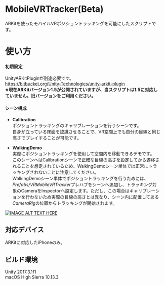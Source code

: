 # MobileVRTracker(Beta)
ARKitを使ったモバイルVRポジショントラッキングを可能にしたスクリプトです。

# 使い方
#### 初期設定
UnityARKitPluginが別途必要です。<br>
https://bitbucket.org/Unity-Technologies/unity-arkit-plugin<br>
**※現在ARKitバージョン1.5が公開されていますが、当スクリプトは1.5に対応していません。旧バージョンをご利用ください。**
<br>

#### シーン構成
- **Calibration**<br>
ポジショントラッキングのキャリブレーションを行うシーンです。<br>
自身が立っている床面を認識させることで、VR空間上でも自分の目線と同じ高さでプレイすることが可能です。<br>

- **WalkingDemo**<br>
実際にポジショントラッキングを使用して空間内を移動できるデモです。<br>
このシーンへはCalibrationシーンで正確な目線の高さを設定してから遷移されることを想定されているため、WalkingDemoシーン単体では正常にトラッキングされないことに注意してください。<br>
WalkingDemoシーン単体でポジショントラッキングを行うためには、*Prefabs/VRMobileVRTracker*プレハブをシーンへ追加し、トラッキング対象のCameraをInspectorへ設定します。ただし、この場合はキャリブレーションを行わないため実際の目線の高さとは異なり、シーン内に配置してある*CameraRig*の位置からトラッキングが開始されます。<br>

[![IMAGE ALT TEXT HERE](http://img.youtube.com/vi/RCv8Dw0A0wA/0.jpg)](http://www.youtube.com/watch?v=RCv8Dw0A0wA)
<br>


## 対応デバイス
ARKitに対応したiPhoneのみ。
<br>


## ビルド環境<br>
Unity 2017.3.1f1<br>
macOS High Sierra 10.13.3
